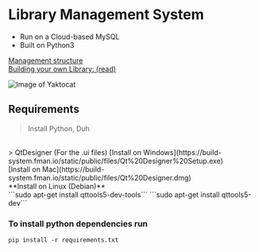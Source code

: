 # Library Management System

- Run on a Cloud-based MySQL
- Built on Python3

[Management structure](https://github.com/Midnight1938/Library-Management/blob/master/MgmntStr.md)
</br>
[Building your own Library: (read)](https://github.com/Midnight1938/Library-Management/blob/master/BuildSQL.md)

![Image of Yaktocat](https://octodex.github.com/images/yaktocat.png)

## Requirements

> Install Python, Duh
</br>
> QtDesigner (For the .ui files)
[Install on Windows](https://build-system.fman.io/static/public/files/Qt%20Designer%20Setup.exe)
</br>
[Install on Mac](https://build-system.fman.io/static/public/files/Qt%20Designer.dmg)
</br>
**Install on Linux (Debian)**
</br>
```sudo apt-get install qttools5-dev-tools```
```sudo apt-get install qttools5-dev```

### To install python dependencies run

```pip install -r requirements.txt```
